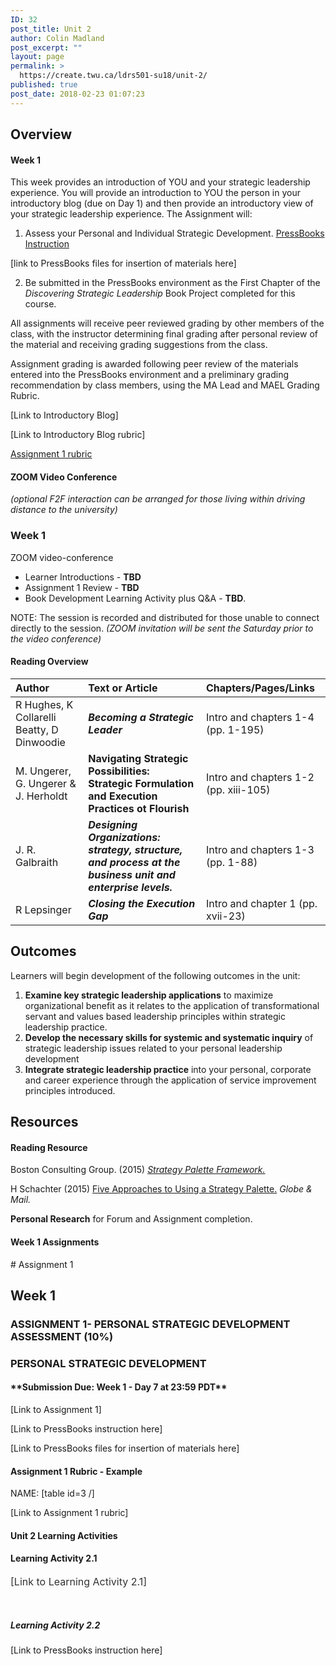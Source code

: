 ```yaml
---
ID: 32
post_title: Unit 2
author: Colin Madland
post_excerpt: ""
layout: page
permalink: >
  https://create.twu.ca/ldrs501-su18/unit-2/
published: true
post_date: 2018-02-23 01:07:23
---
```

## Overview

#### Week 1

This week provides an introduction of YOU and your strategic leadership experience. You will provide an introduction to YOU the person in your introductory blog (due on Day 1) and then provide an introductory view of your strategic leadership experience. The Assignment will:

1. Assess your Personal and Individual Strategic Development. [PressBooks Instruction](https://TWOnline.gitbooks.io/pressbook-resources/content/)

[link to PressBooks files for insertion of materials here]

2. Be submitted in the PressBooks environment as the First Chapter of the _Discovering Strategic Leadership_ Book Project completed for this course.

All assignments will receive peer reviewed grading by other members of the class, with the instructor determining final grading after personal review of the material and receiving grading suggestions from the class.

Assignment grading is awarded following peer review of the materials entered into the PressBooks environment and a preliminary grading recommendation by class members, using the MA Lead and MAEL Grading Rubric.

[Link to Introductory Blog]

[Link to Introductory Blog rubric]

[Assignment 1 rubric](https://create.twu.ca/ldrs501-su18/assignment-1/)

#### ZOOM Video Conference
_(optional F2F interaction can be arranged for those living within driving distance to the university)_

### Week 1

ZOOM video-conference

- Learner Introductions - **TBD**
- Assignment 1 Review - **TBD**
- Book Development Learning Activity plus Q&amp;A - **TBD**.

NOTE: The session is recorded and distributed for those unable to connect directly to the session. _(ZOOM invitation will be sent the Saturday prior to the video conference)_

#### Reading Overview
| **Author** | **Text or Article** | **Chapters/Pages/Links** |
| :--- | :--- | :--- |
| R Hughes, K Collarelli Beatty, D Dinwoodie | _**Becoming a Strategic Leader**_ | Intro and chapters 1-4 (pp. 1-195) |
| M. Ungerer, G. Ungerer &amp; J. Herholdt | **Navigating Strategic Possibilities: Strategic Formulation and Execution Practices ot Flourish** | Intro and chapters 1-2 (pp. xiii-105) |
| J. R. Galbraith | _**Designing Organizations: strategy, structure, and process at the business unit and enterprise levels.**_ | Intro and chapters 1-3 (pp. 1-88) |
| R Lepsinger | _**Closing the Execution Gap**_ | Intro and chapter 1 (pp. xvii-23) |

## Outcomes

Learners will begin development of the following outcomes in the unit:
1. **Examine key strategic leadership applications** to maximize organizational benefit as it relates to the application of transformational servant and values based leadership principles within strategic leadership practice.
2. **Develop the necessary skills for systemic and systematic inquiry** of strategic leadership issues related to your personal leadership development
3. **Integrate strategic leadership practice** into your personal, corporate and career experience through the application of service improvement principles introduced.

## Resources
#### Reading Resource

Boston Consulting Group. (2015) [_Strategy Palette Framework._](http://media-publications.bcg.com/pdf/Your-Strategy-Needs-a-Strategy-chapter-01.pdf)

H Schachter (2015) [Five Approaches to Using a Strategy Palette.](https://www.theglobeandmail.com/report-on-business/careers/management/five-approaches-to-using-a-strategy-palette/article25878353/) _Globe &amp; Mail._

**Personal Research** for Forum and Assignment completion.
<h4>Week 1 Assignments</h4>
# Assignment 1

## **Week 1**

### **ASSIGNMENT 1- PERSONAL STRATEGIC DEVELOPMENT ASSESSMENT (10%)**

### **PERSONAL STRATEGIC DEVELOPMENT**
<h4>**Submission Due: Week 1 - Day 7 at 23:59 PDT**</h4>
[Link to Assignment 1]

[Link to PressBooks instruction here]

[Link to PressBooks files for insertion of materials here]

#### Assignment 1 Rubric - Example

NAME:
[table id=3 /]

[Link to Assignment 1 rubric]

#### Unit 2 Learning Activities
<h4>Learning Activity 2.1</h4>
<span style="float: none;background-color: transparent;color: #333333;cursor: text;font-family: -apple-system,BlinkMacSystemFont,'Segoe UI',Roboto,Oxygen-Sans,Ubuntu,Cantarell,'Helvetica Neue',sans-serif;font-size: 16px;font-style: normal;font-variant: normal;font-weight: 400;letter-spacing: normal;text-align: left;text-decoration: none;text-indent: 0px">[Link to Learning Activity 2.1]</span>

&nbsp;

##### Learning Activity 2.2

[Link to PressBooks instruction here]